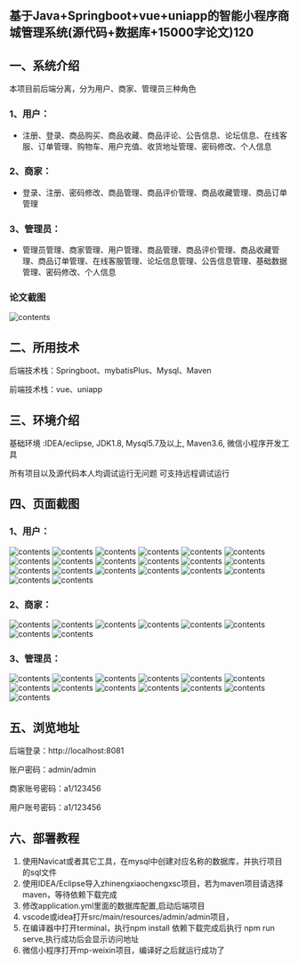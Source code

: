 ## 基于Java+Springboot+vue+uniapp的智能小程序商城管理系统(源代码+数据库+15000字论文)120

## 一、系统介绍
本项目前后端分离，分为用户、商家、管理员三种角色

### 1、用户：
- 注册、登录、商品购买、商品收藏、商品评论、公告信息、论坛信息、在线客服、订单管理、购物车、用户充值、收货地址管理、密码修改、个人信息

### 2、商家：
- 登录、注册、密码修改、商品管理、商品评价管理、商品收藏管理、商品订单管理

### 3、管理员：
- 管理员管理、商家管理、用户管理、商品管理、商品评价管理、商品收藏管理、商品订单管理、在线客服管理、论坛信息管理、公告信息管理、基础数据管理、密码修改、个人信息

### 论文截图
![contents](./picture/picture1.png)

## 二、所用技术

后端技术栈：Springboot、mybatisPlus、Mysql、Maven

前端技术栈：vue、uniapp

## 三、环境介绍

基础环境 :IDEA/eclipse, JDK1.8, Mysql5.7及以上, Maven3.6, 微信小程序开发工具

所有项目以及源代码本人均调试运行无问题 可支持远程调试运行

## 四、页面截图
### 1、用户：
![contents](./picture/picture2.png)
![contents](./picture/picture3.png)
![contents](./picture/picture4.png)
![contents](./picture/picture5.png)
![contents](./picture/picture6.png)
![contents](./picture/picture7.png)
![contents](./picture/picture8.png)
![contents](./picture/picture9.png)
![contents](./picture/picture10.png)
![contents](./picture/picture11.png)
![contents](./picture/picture12.png)
![contents](./picture/picture13.png)
![contents](./picture/picture14.png)
![contents](./picture/picture15.png)
![contents](./picture/picture16.png)
![contents](./picture/picture17.png)
![contents](./picture/picture18.png)
![contents](./picture/picture19.png)
![contents](./picture/picture20.png)
![contents](./picture/picture21.png)
### 2、商家：
![contents](./picture/picture22.png)
![contents](./picture/picture23.png)
![contents](./picture/picture24.png)
![contents](./picture/picture25.png)
![contents](./picture/picture26.png)
![contents](./picture/picture27.png)
![contents](./picture/picture28.png)
![contents](./picture/picture29.png)
### 3、管理员：
![contents](./picture/picture30.png)
![contents](./picture/picture31.png)
![contents](./picture/picture32.png)
![contents](./picture/picture33.png)
![contents](./picture/picture34.png)
![contents](./picture/picture35.png)
![contents](./picture/picture36.png)
![contents](./picture/picture37.png)
![contents](./picture/picture38.png)
![contents](./picture/picture39.png)
![contents](./picture/picture40.png)
![contents](./picture/picture41.png)
![contents](./picture/picture42.png)

## 五、浏览地址

后端登录：http://localhost:8081

账户密码：admin/admin

商家账号密码：a1/123456

用户账号密码：a1/123456

## 六、部署教程
1. 使用Navicat或者其它工具，在mysql中创建对应名称的数据库，并执行项目的sql文件
2. 使用IDEA/Eclipse导入zhinengxiaochengxsc项目，若为maven项目请选择maven，等待依赖下载完成
3. 修改application.yml里面的数据库配置,启动后端项目
4. vscode或idea打开src/main/resources/admin/admin项目，
5. 在编译器中打开terminal，执行npm install 依赖下载完成后执行 npm run serve,执行成功后会显示访问地址
6. 微信小程序打开mp-weixin项目，编译好之后就运行成功了

